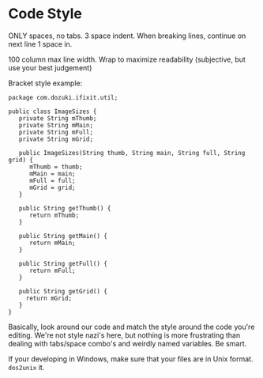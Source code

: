 Code Style
==========

ONLY spaces, no tabs.  3 space indent.  When breaking lines, continue on next
line 1 space in.

100 column max line width.  Wrap to maximize readability (subjective, but use
your best judgement)

Bracket style example:

```
package com.dozuki.ifixit.util;

public class ImageSizes {
   private String mThumb;
   private String mMain;
   private String mFull;
   private String mGrid;

   public ImageSizes(String thumb, String main, String full, String grid) {
      mThumb = thumb;
      mMain = main;
      mFull = full;
      mGrid = grid;
   }

   public String getThumb() {
      return mThumb;
   }

   public String getMain() {
      return mMain;
   }

   public String getFull() {
      return mFull;
   }
   
   public String getGrid() {
     return mGrid;
   }
}
```

Basically, look around our code and match the style around the code you're
editing.  We're not style nazi's here, but nothing is more frustrating than
dealing with tabs/space combo's and weirdly named variables.  Be smart.

If your developing in Windows, make sure that your files are in Unix format. 
`dos2unix` it.
